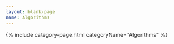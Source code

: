 ```yaml
---
layout: blank-page
name: Algorithms
---
```

{% include category-page.html categoryName="Algorithms" %}